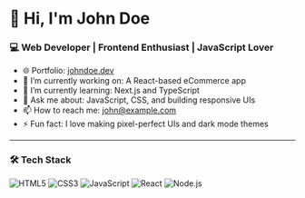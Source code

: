 # 👋 Hi, I'm John Doe

### 💻 Web Developer | Frontend Enthusiast | JavaScript Lover

- 🌐 Portfolio: [johndoe.dev](https://johndoe.dev)
- 🔭 I’m currently working on: A React-based eCommerce app
- 🌱 I’m currently learning: Next.js and TypeScript
- 💬 Ask me about: JavaScript, CSS, and building responsive UIs
- 📫 How to reach me: [john@example.com](mailto:john@example.com)
- ⚡ Fun fact: I love making pixel-perfect UIs and dark mode themes

---

### 🛠️ Tech Stack
![HTML5](https://img.shields.io/badge/HTML5-E34F26?logo=html5&logoColor=white)
![CSS3](https://img.shields.io/badge/CSS3-1572B6?logo=css3&logoColor=white)
![JavaScript](https://img.shields.io/badge/JavaScript-F7DF1E?logo=javascript&logoColor=black)
![React](https://img.shields.io/badge/React-20232A?logo=react&logoColor=61DAFB)
![Node.js](https://img.shields.io/badge/Node.js-339933?logo=node.js&logoColor=white)
